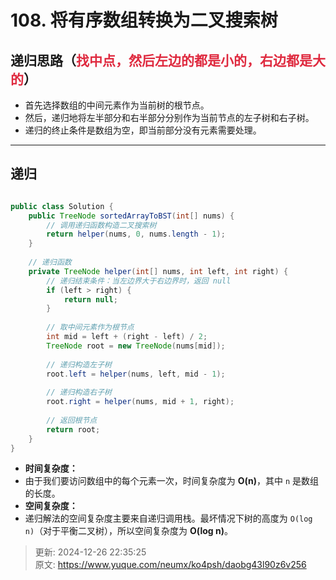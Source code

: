 # 108. 将有序数组转换为二叉搜索树

## 递归思路（<font style="color:#DF2A3F;">找中点，然后左边的都是小的，右边都是大的</font>）
+ 首先选择数组的中间元素作为当前树的根节点。
+ 然后，递归地将左半部分和右半部分分别作为当前节点的左子树和右子树。
+ 递归的终止条件是数组为空，即当前部分没有元素需要处理。

---

## 递归
```java

public class Solution {
    public TreeNode sortedArrayToBST(int[] nums) {
        // 调用递归函数构造二叉搜索树
        return helper(nums, 0, nums.length - 1);
    }
    
    // 递归函数
    private TreeNode helper(int[] nums, int left, int right) {
        // 递归结束条件：当左边界大于右边界时，返回 null
        if (left > right) {
            return null;
        }
        
        // 取中间元素作为根节点
        int mid = left + (right - left) / 2;
        TreeNode root = new TreeNode(nums[mid]);
        
        // 递归构造左子树
        root.left = helper(nums, left, mid - 1);
        
        // 递归构造右子树
        root.right = helper(nums, mid + 1, right);
        
        // 返回根节点
        return root;
    }
}
```

+ **时间复杂度：**
+ 由于我们要访问数组中的每个元素一次，时间复杂度为 **O(n)**，其中 `n` 是数组的长度。
+ **空间复杂度：**
+ 递归解法的空间复杂度主要来自递归调用栈。最坏情况下树的高度为 `O(log n)`（对于平衡二叉树），所以空间复杂度为 **O(log n)**。







> 更新: 2024-12-26 22:35:25  
> 原文: <https://www.yuque.com/neumx/ko4psh/daobg43l90z6v256>